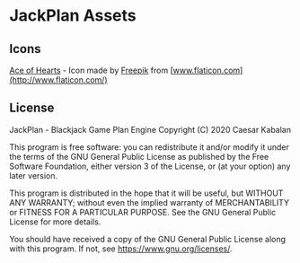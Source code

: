 # JackPlan Assets

## Icons

[Ace of Hearts](icons/ace-of-hearts.png) - Icon made by [Freepik](https://www.flaticon.com/authors/freepik) from [www.flaticon.com](http://www.flaticon.com/)

## License

JackPlan - Blackjack Game Plan Engine
Copyright (C) 2020 Caesar Kabalan

This program is free software: you can redistribute it and/or modify
it under the terms of the GNU General Public License as published by
the Free Software Foundation, either version 3 of the License, or
(at your option) any later version.

This program is distributed in the hope that it will be useful,
but WITHOUT ANY WARRANTY; without even the implied warranty of
MERCHANTABILITY or FITNESS FOR A PARTICULAR PURPOSE.  See the
GNU General Public License for more details.

You should have received a copy of the GNU General Public License
along with this program.  If not, see <https://www.gnu.org/licenses/>.